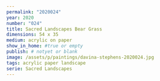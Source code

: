 ```yaml
---
permalink: "2020024"
year: 2020
number: "024"
title: Sacred Landscapes Bear Grass
dimensions: 54 x 35
medium: acrylic on paper
show_in_home: #true or empty
publish: # notyet or blank
image: /assets/p/paintings/davina-stephens-2020024.jpg
tags: acrylic paper landscape
serie: Sacred Landscapes
---
```

